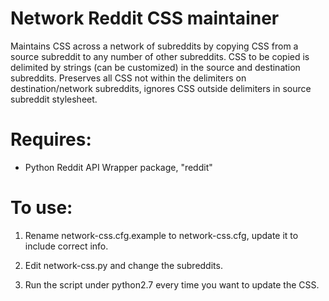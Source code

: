 # Network Reddit CSS maintainer

Maintains CSS across a network of subreddits by copying CSS from a source
subreddit to any number of other subreddits. CSS to be copied is delimited
by strings (can be customized) in the source and destination subreddits.
Preserves all CSS not within the delimiters on destination/network
subreddits, ignores CSS outside delimiters in source subreddit stylesheet.

# Requires:

- Python Reddit API Wrapper package, "reddit"

# To use:

1. Rename network-css.cfg.example to network-css.cfg, update it to
include correct info.

2. Edit network-css.py and change the subreddits.

3. Run the script under python2.7 every time you want to update the CSS.